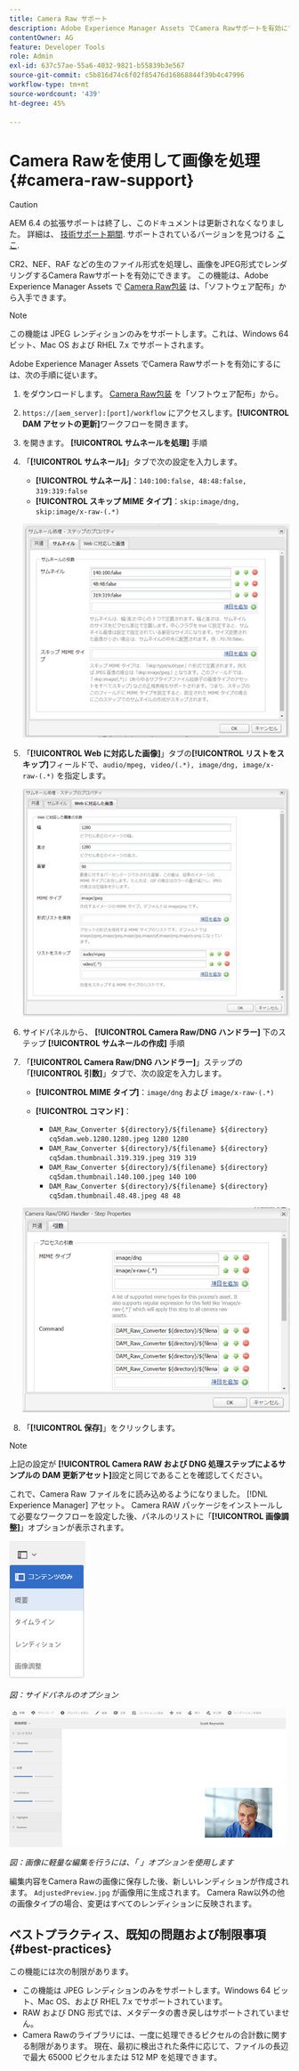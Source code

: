 ```yaml
---
title: Camera Raw サポート
description: Adobe Experience Manager Assets でCamera Rawサポートを有効にする方法を説明します。
contentOwner: AG
feature: Developer Tools
role: Admin
exl-id: 637c57ae-55a6-4032-9821-b55839b3e567
source-git-commit: c5b816d74c6f02f85476d16868844f39b4c47996
workflow-type: tm+mt
source-wordcount: '439'
ht-degree: 45%

---
```


# Camera Rawを使用して画像を処理 {#camera-raw-support}

>[!CAUTION]
>
>AEM 6.4 の拡張サポートは終了し、このドキュメントは更新されなくなりました。 詳細は、 [技術サポート期間](https://helpx.adobe.com/jp/support/programs/eol-matrix.html). サポートされているバージョンを見つける [ここ](https://experienceleague.adobe.com/docs/?lang=ja).

CR2、NEF、RAF などの生のファイル形式を処理し、画像をJPEG形式でレンダリングするCamera Rawサポートを有効にできます。 この機能は、Adobe Experience Manager Assets で [Camera Raw包装](https://experience.adobe.com/#/downloads/content/software-distribution/en/aem.html?package=/content/software-distribution/en/details.html/content/dam/aem/public/adobe/packages/aem630/product/assets/aem-assets-cameraraw-pkg) は、「ソフトウェア配布」から入手できます。

>[!NOTE]
>
>この機能は JPEG レンディションのみをサポートします。これは、Windows 64 ビット、Mac OS および RHEL 7.x でサポートされます。

Adobe Experience Manager Assets でCamera Rawサポートを有効にするには、次の手順に従います。

1. をダウンロードします。 [Camera Raw包装](https://experience.adobe.com/#/downloads/content/software-distribution/en/aem.html?package=/content/software-distribution/en/details.html/content/dam/aem/public/adobe/packages/aem630/product/assets/aem-assets-cameraraw-pkg) を「ソフトウェア配布」から。

1. `https://[aem_server]:[port]/workflow` にアクセスします。**[!UICONTROL DAM アセットの更新]**&#x200B;ワークフローを開きます。

1. を開きます。 **[!UICONTROL サムネールを処理]** 手順

1. 「**[!UICONTROL サムネール]**」タブで次の設定を入力します。

   * **[!UICONTROL サムネール]**：`140:100:false, 48:48:false, 319:319:false`
   * **[!UICONTROL スキップ MIME タイプ]**：`skip:image/dng, skip:image/x-raw-(.*)`

   ![chlimage](assets/chlimage_1-334.png)

1. 「**[!UICONTROL Web に対応した画像]**」タブの&#x200B;**[!UICONTROL リストをスキップ]**&#x200B;フィールドで、`audio/mpeg, video/(.*), image/dng, image/x-raw-(.*)` を指定します。

   ![chlimage](assets/chlimage_1-335.png)

1. サイドパネルから、 **[!UICONTROL Camera Raw/DNG ハンドラー]** 下のステップ **[!UICONTROL サムネールの作成]** 手順

1. 「**[!UICONTROL Camera Raw/DNG ハンドラー]**」ステップの「**[!UICONTROL 引数]**」タブで、次の設定を入力します。

   * **[!UICONTROL MIME タイプ]**：`image/dng` および `image/x-raw-(.*)`
   * **[!UICONTROL コマンド]**：

      * `DAM_Raw_Converter ${directory}/${filename} ${directory} cq5dam.web.1280.1280.jpeg 1280 1280`
      * `DAM_Raw_Converter ${directory}/${filename} ${directory} cq5dam.thumbnail.319.319.jpeg 319 319`
      * `DAM_Raw_Converter ${directory}/${filename} ${directory} cq5dam.thumbnail.140.100.jpeg 140 100`
      * `DAM_Raw_Converter ${directory}/${filename} ${directory} cq5dam.thumbnail.48.48.jpeg 48 48`

   ![chlimage_1-336](assets/chlimage_1-336.png)

1. 「**[!UICONTROL 保存]**」をクリックします。

>[!NOTE]
>
>上記の設定が **[!UICONTROL Camera RAW および DNG 処理ステップによるサンプルの DAM 更新アセット]**&#x200B;設定と同じであることを確認してください。

これで、Camera Raw ファイルをに読み込めるようになりました。 [!DNL Experience Manager] アセット。 Camera RAW パッケージをインストールして必要なワークフローを設定した後、パネルのリストに「**[!UICONTROL 画像調整]**」オプションが表示されます。

![chlimage_1-337](assets/chlimage_1-337.png)

*図：サイドパネルのオプション*

![chlimage_1-338](assets/chlimage_1-338.png)

*図：画像に軽量な編集を行うには、「 」オプションを使用します*

編集内容をCamera Rawの画像に保存した後、新しいレンディションが作成されます。 `AdjustedPreview.jpg` が画像用に生成されます。 Camera Raw以外の他の画像タイプの場合、変更はすべてのレンディションに反映されます。

## ベストプラクティス、既知の問題および制限事項 {#best-practices}

この機能には次の制限があります。

* この機能は JPEG レンディションのみをサポートします。Windows 64 ビット、Mac OS、および RHEL 7.x でサポートされています。
* RAW および DNG 形式では、メタデータの書き戻しはサポートされていません。
* Camera Rawのライブラリには、一度に処理できるピクセルの合計数に関する制限があります。 現在、最初に検出された条件に応じて、ファイルの長辺で最大 65000 ピクセルまたは 512 MP を処理できます。

